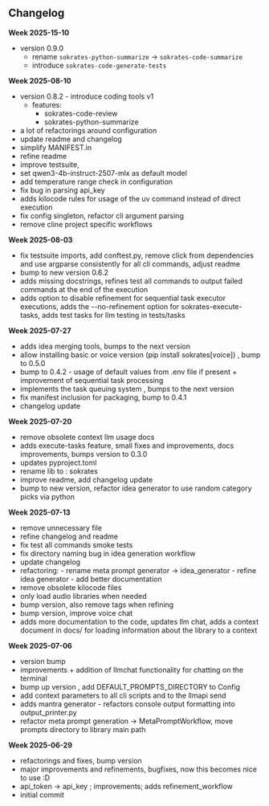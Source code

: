 ## Changelog

**Week 2025-15-10**
- version 0.9.0
  - rename `sokrates-python-summarize` -> `sokrates-code-summarize`
  - introduce `sokrates-code-generate-tests`

**Week 2025-08-10**
- version 0.8.2 - introduce coding tools v1
  - features: 
    - sokrates-code-review
    - sokrates-python-summarize
- a lot of refactorings around configuration
- update readme and changelog
- simplify MANIFEST.in
- refine readme
- improve testsuite, 
- set qwen3-4b-instruct-2507-mlx as default model
- add temperature range check in configuration
- fix bug in parsing api_key
- adds kilocode rules for usage of the uv command instead of direct execution
- fix config singleton, refactor cli argument parsing
- remove cline project specific workflows

**Week 2025-08-03**
- fix testsuite imports, add conftest.py, remove click from dependencies and use argparse consistently for all cli commands, adjust readme
- bump to new version 0.6.2
- adds missing docstrings, refines test all commands to output failed commands at the end of the execution
- adds option to disable refinement for sequential task executor executions, adds the --no-refinement option for sokrates-execute-tasks, adds test tasks for llm testing in tests/tasks

**Week 2025-07-27**
- adds idea merging tools, bumps to the next version
- allow installing basic or voice version (pip install sokrates[voice]) , bump to 0.5.0
- bump to 0.4.2 - usage of default values from .env file if present + improvement of sequential task processing
- implements the task queuing system , bumps to the next version
- fix manifest inclusion for packaging, bump to 0.4.1
- changelog update

**Week 2025-07-20**
- remove obsolete context llm usage docs
- adds execute-tasks feature, small fixes and improvements, docs improvements, bumps version to 0.3.0
- updates pyproject.toml
- rename lib to : sokrates
- improve readme, add changelog update
- bump to new version, refactor idea generator to use random category picks via python

**Week 2025-07-13**
- remove unnecessary file
- refine changelog and readme
- fix test all commands smoke tests
- fix directory naming bug in idea generation workflow
- update changelog
- refactoring: - rename meta prompt generator -> idea_generator - refine idea generator - add better documentation
- remove obsolete kilocode files
- only load audio libraries when needed
- bump version, also remove <answer> tags when refining
- bump version, improve voice chat
- adds more documentation to the code, updates llm chat, adds a context document in docs/ for loading information about the library to a context

**Week 2025-07-06**
- version bump
- improvements + addition of llmchat functionality for chatting on the terminal
- bump up version , add DEFAULT_PROMPTS_DIRECTORY to Config
- add context parameters to all cli scripts and to the llmapi send
- adds mantra generator - refactors console output formatting into output_printer.py
- refactor meta prompt generation -> MetaPromptWorkflow, move prompts directory to library main path

**Week 2025-06-29**
- refactorings and fixes, bump version
- major improvements and refinements, bugfixes, now this becomes nice to use :D
- api_token -> api_key ; improvements; adds refinement_workflow
- initial commit

